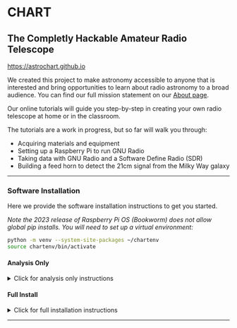 
# CHART
## The Completly Hackable Amateur Radio Telescope
https://astrochart.github.io

We created this project to make astronomy accessible to anyone that is interested and bring opportunities to learn about radio astronomy to a broad audience. You can find our full mission statement on our [About page](https://astrochart.github.io/website/about.html).

Our online tutorials will guide you step-by-step in creating your own radio telescope at home or in the classroom.

The tutorials are a work in progress, but so far will walk you through:
- Acquiring materials and equipment
- Setting up a Raspberry Pi to run GNU Radio
- Taking data with GNU Radio and a Software Define Radio (SDR)
- Building a feed horn to detect the 21cm signal from the Milky Way galaxy

---

### Software Installation

Here we provide the software installation instructions to get you started.

*Note the 2023 release of Raspberry Pi OS (Bookworm) does not allow global pip installs. You will need to set up a virtual environment:*
```bash
python -m venv --system-site-packages ~/chartenv
source chartenv/bin/activate
```

#### Analysis Only
<details>
<summary>Click for analysis only instructions</summary>

If you are only using the analysis code, you can simply clone the repo and use pip to install. This is the install using ssh. 
```bash
git clone git@github.com:astrochart/CHART.git
cd CHART
pip install .
```
If you want to use https, use this:
```bash
git clone https://github.com/astrochart/CHART.git
cd CHART
pip install .
```
</details>

#### Full Install
<details>
<summary>Click for full installation instructions</summary>

CHART software uses GNU Radio, a free open source package for collecting and processing radio data.
To learn more about GNU Radio visit this site https://www.gnuradio.org/about/.

We will assume you are running Raspberry Pi OS on a Raspberry Pi (instructions  [here](https://astrochart.github.io/website/software.html)).
First make sure you have activated your virtual environment (see above).

In a terminal, enter the following:
```bash
sudo apt install gnuradio-dev gr-osmosdr librtlsdr-dev build-essential git cmake xterm
```

If you are using the RTL-SDR Blog v4 dongle, we need to update the driver. Full details are [here](https://www.rtl-sdr.com/v4/),
and we have included the relevant commands below for convenience.
```bash
sudo apt install libusb-1.0-0-dev
sudo apt install debhelper
git clone https://github.com/rtlsdrblog/rtl-sdr-blog
cd rtl-sdr-blog
sudo dpkg-buildpackage -b --no-sign
cd ..
sudo dpkg -i librtlsdr0_*.deb
sudo dpkg -i librtlsdr-dev_*.deb
sudo dpkg -i rtl-sdr_*.deb
echo 'blacklist dvb_usb_rtl28xxu' | sudo tee --append /etc/modprobe.d/blacklist-dvb_usb_rtl28xxu.conf

A few useful python libraries:
```bash
pip install ipython numpy juypter
```

To use the GPS submodule (optional), run these lines:
```bash
sudo apt install gpsd gpsd-clients
pip install gps
```

Clone this repository and install. 
```bash
git clone https://github.com/astrochart/CHART.git
cd CHART
pip install .
```
</details>

---
